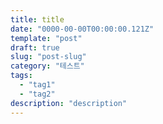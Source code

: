 ```yaml
---
title: title
date: "0000-00-00T00:00:00.121Z"
template: "post"
draft: true
slug: "post-slug"
category: "테스트"
tags:
  - "tag1"
  - "tag2"
description: "description"
---
```

 
 